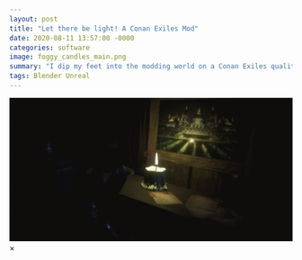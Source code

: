 ```yaml
---
layout: post
title: "Let there be light! A Conan Exiles Mod"
date: 2020-08-11 13:57:00 -0000
categories: software
image: foggy_candles_main.png
summary: "I dip my feet into the modding world on a Conan Exiles quality of life improvement!"
tags: Blender Unreal
---
```


<img id="myImg" src="/post_images/foggy_candles_main.png">

<!-- The Modal -->
<div id="myModal" class="modal">
  <span class="close">&times;</span>
  <img class="modal-content" id="img01">
  <div id="caption"></div>
</div>